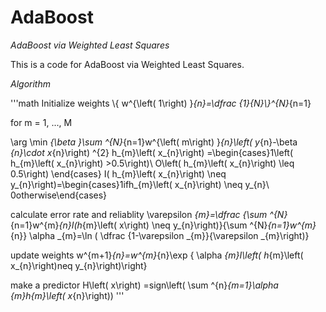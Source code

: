 # AdaBoost

*AdaBoost via Weighted Least Squares*

This is a code for AdaBoost via Weighted Least Squares. 

_Algorithm_

'''math
Initialize weights
\\{ w^{\left( 1\right) }_{n}=\dfrac {1}{N}\\}^{N}_{n=1}

for m = 1, ..., M

\arg \min _{\beta }\sum ^{N}_{n=1}w^{\left( m\right) }_{n}\left( y_{n}-\beta _{n}\cdot x_{n}\right) ^{2}
h_{m}\left( x_{n}\right) =\begin{cases}1\left( h_{m}\left( x_{n}\right) >0.5\right)\\ O\left( h_{m}\left( x_{n}\right) \leq 0.5\right) \end{cases}
I( h_{m}\left( x_{n}\right) \neq y_{n}\right)=\begin{cases}1ifh_{m}\left( x_{n}\right) \neq y_{n}\\ 0otherwise\end{cases}

calculate error rate and reliablity
\varepsilon _{m}=\dfrac {\sum ^{N}_{n=1}w^{m}_{n}I(h_{m}\left( x\right) \neq y_{n}\right)}{\sum ^{N}_{n=1}w^{m}_{n}}
\alpha _{m}=\ln ( \dfrac {1-\varepsilon _{m}}{\varepsilon _{m}\right)}

update weights
w^{m+1}_{n}=w^{m}_{n}\exp \{ \alpha _{m}I\left( h_{m}\left( x_{n}\right)neq y_{n}\right)\right\}

make a predictor
H\left( x\right) =sign\left( \sum ^{n}_{m=1}\alpha _{m}h_{m}\left( x_{n}\right))
'''
